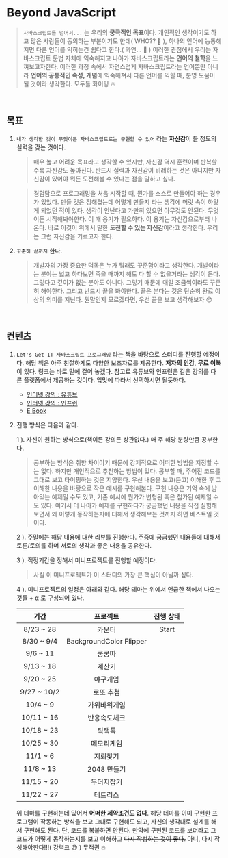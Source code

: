 # Beyond JavaScript

> `자바스크립트를 넘어서...` 는 우리의 **궁극적인 목표**이다. 개인적인 생각이기도 하고 많은 사람들이 동의하는 부분이기도 한데( WHO?? 🤔 ), 하나의 언어에 능통해지면 다른 언어를 익히는건 쉽다고 한다.( 과연... 👺 ) 이러한 관점에서 우리는 자바스크립트 문법 자체에 익숙해지고 나아가 자바스크립트라는 **언어의 철학**을 느껴보고자한다. 이러한 과정 속에서 자연스럽게 자바스크립트라는 언어뿐만 아니라 **언어의 공통적인 속성, 개념**에 익숙해져서 다른 언어를 익힐 때, 분명 도움이 될 것이라 생각한다. 모두들 화이팅 🔥

<br/>

## 목표

1.  `내가 생각한 것이 무엇이든 자바스크립트로는 구현할 수 있어` 라는 **자신감**이 들 정도의 실력을 갖는 것이다.

    > 매우 높고 어려운 목표라고 생각할 수 있지만, 자신감 역시 훈련이며 반복할수록 자신감도 높아진다. 반드시 실력과 자신감이 비례하는 것은 아니지만 자신감이 있어야 뭐든 도전해볼 수 있다는 점을 말하고 싶다.

    > 경험담으로 프로그래밍을 처음 시작할 때, 뭔가를 스스로 만들어야 하는 경우가 있었다. 만들 것은 정해졌는데 어떻게 만들지 라는 생각에 머릿 속이 하얗게 되었던 적이 있다. 생각이 안난다고 가만히 있으면 아무것도 안된다. 무엇이든 시작해봐야한다. 이 때 용기가 필요하다. 이 용기는 자신감으로부터 나온다. 바로 이것이 위에서 말한 **도전할 수 있는 자신감**이라고 생각한다. 우리는 그런 자신감을 기르고자 한다.

2.  `꾸준히 끝까지` 한다.

    > 개발자의 가장 중요한 덕목은 누가 뭐래도 꾸준함이라고 생각한다. 개발이라는 분야는 넓고 하다보면 죽을 때까지 해도 다 할 수 없을거라는 생각이 든다. 그렇다고 깊이가 없는 분야도 아니다. 그렇기 때문에 매일 조금씩이라도 꾸준히 해야한다. 그리고 반드시 끝을 봐야한다. 끝은 본다는 것은 단순히 완료 이상의 의미를 지닌다. 뭔말인지 모르겠다면, 우선 끝을 보고 생각해보자 😎

<br/>

## 컨텐츠

1.  `Let's Get IT 자바스크립트 프로그래밍` 라는 책을 바탕으로 스터디를 진행할 예정이다. 해당 책은 아주 친절하게도 다양한 보조자료를 제공한다. **저자의 인강**, **무료 이북**이 있다. 링크는 바로 밑에 걸어 놓겠다. 참고로 유튜브와 인프런은 같은 강의를 다른 플랫폼에서 제공하는 것이다. 입맛에 따라서 선택하시면 될듯하다.

    - [인터넷 강의 : 유튜브](https://www.youtube.com/playlist?list=PLcqDmjxt30RvEEN6eUCcSrrH-hKjCT4wt)
    - [인터넷 강의 : 인프런](https://www.inflearn.com/course/%EB%A0%88%EC%B8%A0%EA%B8%B0%EB%A6%BF-%EC%9E%90%EB%B0%94%EC%8A%A4%ED%81%AC%EB%A6%BD%ED%8A%B8)
    - [E Book](https://thebook.io/080270/)

2.  진행 방식은 다음과 같다.

    1 ). 자신이 원하는 방식으로(책이든 강의든 상관없다.) 매 주 해당 분량만큼 공부한다.

    > 공부하는 방식은 취향 차이이기 때문에 강제적으로 어떠한 방법을 지정할 수는 없다. 하지만 개인적으로 추천하는 방법이 있다. 공부할 때, 주어진 코드를 그대로 보고 타이핑하는 것은 지양한다. 우선 내용을 보고(듣고) 이해한 후 그 이해한 내용을 바탕으로 작은 예시를 구현해본다. 구현 내용은 기억 속에 남아있는 예제일 수도 있고, 기존 예시에 뭔가가 변형된 혹은 첨가된 예제일 수도 있다. 여기서 더 나아가 예제를 구현하다가 궁금했던 내용을 직접 실험해보면서 왜 이렇게 동작하는지에 대해서 생각해보는 것까지 하면 베스트일 것이다.

    2 ). 주말에는 해당 내용에 대한 리뷰를 진행한다. 주중에 궁금했던 내용들에 대해서 토론/토의를 하며 서로의 생각과 좋은 내용을 공유한다.

    3 ). 적정기간을 정해서 미니프로젝트를 진행할 예정이다.

    > 사실 이 미니프로젝트가 이 스터디의 가장 큰 핵심이 아닐까 싶다.

    4 ). 미니프로젝트의 일정은 아래와 같다. 해당 테마는 위에서 언급한 책에서 나오는 것들 + ⍺ 로 구성되어 있다.

    |    기간     |        프로젝트         | 진행 상태 |
    | :---------: | :---------------------: | :-------: |
    |  8/23 ~ 28  |         카운터          |   Start   |
    | 8/30 ~ 9/4  | BackgroundColor Flipper |           |
    |  9/6 ~ 11   |         쿵쿵따          |           |
    |  9/13 ~ 18  |         계산기          |           |
    |  9/20 ~ 25  |        야구게임         |           |
    | 9/27 ~ 10/2 |        로또 추첨        |           |
    |  10/4 ~ 9   |      가위바위게임       |           |
    | 10/11 ~ 16  |      반응속도체크       |           |
    | 10/18 ~ 23  |         틱택톡          |           |
    | 10/25 ~ 30  |       메모리게임        |           |
    |  11/1 ~ 6   |        지뢰찾기         |           |
    |  11/8 ~ 13  |       2048 만들기       |           |
    | 11/15 ~ 20  |       두더지잡기        |           |
    | 11/22 ~ 27  |        테트리스         |           |

    위 테마를 구현하는데 있어서 **어떠한 제약조건도 없다**. 해당 테마를 이미 구현한 프로그램이 작동하는 방식을 보고 그대로 구현해도 되고, 자신의 생각대로 설계를 해서 구현해도 된다. 단, 코드를 복붙하면 안된다. 만약에 구현된 코드를 보더라고 그 코드가 어떻게 동작하는지를 보고 이해하고 <strike>다시 작성하는 것이 좋다.</strike> 아니, 다시 작성해야한다!!!( 강력크 😠 ) 무적권 🔥
